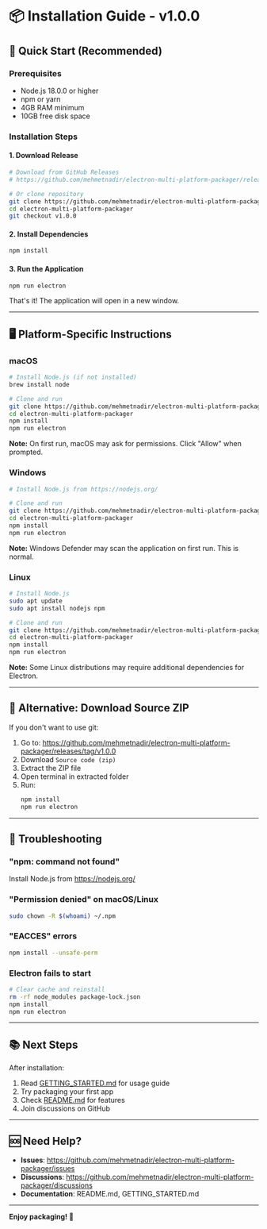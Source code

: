 # 📦 Installation Guide - v1.0.0

## 🚀 Quick Start (Recommended)

### Prerequisites
- Node.js 18.0.0 or higher
- npm or yarn
- 4GB RAM minimum
- 10GB free disk space

### Installation Steps

#### 1. Download Release
```bash
# Download from GitHub Releases
# https://github.com/mehmetnadir/electron-multi-platform-packager/releases/tag/v1.0.0

# Or clone repository
git clone https://github.com/mehmetnadir/electron-multi-platform-packager.git
cd electron-multi-platform-packager
git checkout v1.0.0
```

#### 2. Install Dependencies
```bash
npm install
```

#### 3. Run the Application
```bash
npm run electron
```

That's it! The application will open in a new window.

---

## 🖥️ Platform-Specific Instructions

### macOS

```bash
# Install Node.js (if not installed)
brew install node

# Clone and run
git clone https://github.com/mehmetnadir/electron-multi-platform-packager.git
cd electron-multi-platform-packager
npm install
npm run electron
```

**Note:** On first run, macOS may ask for permissions. Click "Allow" when prompted.

### Windows

```bash
# Install Node.js from https://nodejs.org/

# Clone and run
git clone https://github.com/mehmetnadir/electron-multi-platform-packager.git
cd electron-multi-platform-packager
npm install
npm run electron
```

**Note:** Windows Defender may scan the application on first run. This is normal.

### Linux

```bash
# Install Node.js
sudo apt update
sudo apt install nodejs npm

# Clone and run
git clone https://github.com/mehmetnadir/electron-multi-platform-packager.git
cd electron-multi-platform-packager
npm install
npm run electron
```

**Note:** Some Linux distributions may require additional dependencies for Electron.

---

## 🎯 Alternative: Download Source ZIP

If you don't want to use git:

1. Go to: https://github.com/mehmetnadir/electron-multi-platform-packager/releases/tag/v1.0.0
2. Download `Source code (zip)`
3. Extract the ZIP file
4. Open terminal in extracted folder
5. Run:
   ```bash
   npm install
   npm run electron
   ```

---

## 🔧 Troubleshooting

### "npm: command not found"
Install Node.js from https://nodejs.org/

### "Permission denied" on macOS/Linux
```bash
sudo chown -R $(whoami) ~/.npm
```

### "EACCES" errors
```bash
npm install --unsafe-perm
```

### Electron fails to start
```bash
# Clear cache and reinstall
rm -rf node_modules package-lock.json
npm install
npm run electron
```

---

## 📚 Next Steps

After installation:
1. Read [GETTING_STARTED.md](GETTING_STARTED.md) for usage guide
2. Try packaging your first app
3. Check [README.md](README.md) for features
4. Join discussions on GitHub

---

## 🆘 Need Help?

- **Issues**: https://github.com/mehmetnadir/electron-multi-platform-packager/issues
- **Discussions**: https://github.com/mehmetnadir/electron-multi-platform-packager/discussions
- **Documentation**: README.md, GETTING_STARTED.md

---

**Enjoy packaging! 🎉**
